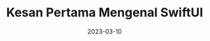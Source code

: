 ---
title: Kesan Pertama Mengenal SwiftUI
description: Di sini aku akan men-eksplor pengembangan app dengan SwiftUI
date: 2023-03-10
scheduled: 2023-03-10
tags:
  - another-tag
layout: layouts/post.njk
---